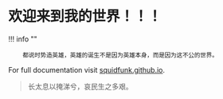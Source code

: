 # 欢迎来到我的世界！！！

!!! info ""

        都说时势造英雄，英雄的诞生不是因为英雄本身，而是因为这不公的世界。

For full documentation visit [squidfunk.github.io](https://squidfunk.github.io/mkdocs-material/).

> 长太息以掩涕兮，哀民生之多艰。